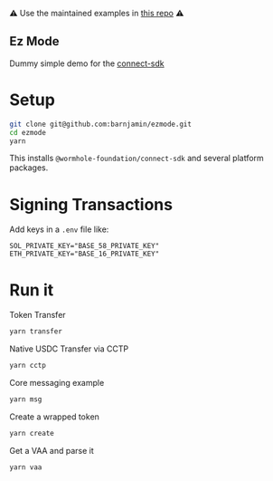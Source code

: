 :warning: Use the maintained examples in [this repo](https://github.com/wormholelabs-xyz/example-wormhole-sdk-ts) :warning:





Ez Mode 
-------

Dummy simple demo for the [connect-sdk](https://github.com/wormhole-foundation/connect-sdk)

# Setup

```sh
git clone git@github.com:barnjamin/ezmode.git
cd ezmode
yarn
```

This installs `@wormhole-foundation/connect-sdk` and several platform packages.

# Signing Transactions

Add keys in a `.env` file like:

```
SOL_PRIVATE_KEY="BASE_58_PRIVATE_KEY"
ETH_PRIVATE_KEY="BASE_16_PRIVATE_KEY"
```

# Run it

Token Transfer

```sh
yarn transfer
```

Native USDC Transfer via CCTP

```sh
yarn cctp
```

Core messaging example

```sh
yarn msg
```

Create a wrapped token

```sh
yarn create
```


Get a VAA and parse it
```sh
yarn vaa
```
